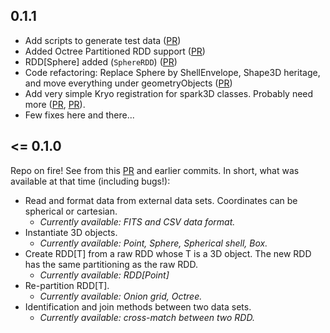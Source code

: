 ## 0.1.1

- Add scripts to generate test data ([PR](https://github.com/theastrolab/spark3D/pull/34))
- Added Octree Partitioned RDD support ([PR](https://github.com/theastrolab/spark3D/pull/36))
- RDD[Sphere] added (`SphereRDD`) ([PR](https://github.com/theastrolab/spark3D/pull/38))
- Code refactoring: Replace Sphere by ShellEnvelope, Shape3D heritage, and move everything under geometryObjects ([PR](https://github.com/theastrolab/spark3D/pull/40))
- Add very simple Kryo registration for spark3D classes. Probably need more ([PR](https://github.com/theastrolab/spark3D/pull/31), [PR](https://github.com/theastrolab/spark3D/pull/28)).
- Few fixes here and there...

## <= 0.1.0

Repo on fire! See from this [PR](https://github.com/theastrolab/spark3D/pull/33) and earlier commits. In short, what was available at that time (including bugs!):

- Read and format data from external data sets. Coordinates can be spherical or cartesian.
  - *Currently available: FITS and CSV data format.*
- Instantiate 3D objects.
  - *Currently available: Point, Sphere, Spherical shell, Box.*
- Create RDD[T] from a raw RDD whose T is a 3D object. The new RDD has the same partitioning as the raw RDD.
  - *Currently available: RDD[Point]*
- Re-partition RDD[T].
  - *Currently available: Onion grid, Octree.*
- Identification and join methods between two data sets.
  - *Currently available: cross-match between two RDD.*
